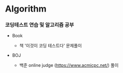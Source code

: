 # Algorithm

###  코딩테스트 연습 및 알고리즘 공부 

- Book
  * 책 '이것이 코딩 테스트다' 문제풀이

- BOJ
  * 백준 online judge (https://www.acmicpc.net/) 풀이
